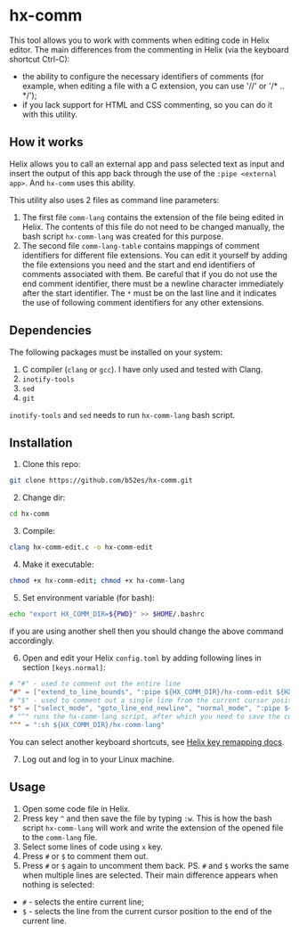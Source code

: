 # hx-comm
This tool allows you to work with comments when editing code in Helix editor.
The main differences from the commenting in Helix (via the keyboard shortcut Ctrl-C):
- the ability to configure the necessary identifiers of comments (for example, when editing a file with a C extension, you can use '//' or '/* .. */');
- if you lack support for HTML and CSS commenting, so you can do it with this utility.

## How it works
Helix allows you to call an external app and pass selected text as input and insert the output of this app back through the use of the `:pipe <external app>`. And `hx-comm` uses this ability.

This utility also uses 2 files as command line parameters:
1. The first file `comm-lang` contains the extension of the file being edited in Helix. The contents of this file do not need to be changed manually, the bash script `hx-comm-lang` was created for this purpose.
2. The second file `comm-lang-table` contains mappings of comment identifiers for different file extensions. You can edit it yourself by adding the file extensions you need and the start and end identifiers of comments associated with them. Be careful that if you do not use the end comment identifier, there must be a newline character immediately after the start identifier. The `*` must be on the last line and it indicates the use of following comment identifiers for any other extensions.

## Dependencies
The following packages must be installed on your system:
1. C compiler (`clang` or `gcc`). I have only used and tested with Clang.
2. `inotify-tools`
3. `sed`
4. `git`

`inotify-tools` and `sed` needs to run `hx-comm-lang` bash script.

## Installation
1. Clone this repo:
```sh
git clone https://github.com/b52es/hx-comm.git
```
2. Change dir:
```sh
cd hx-comm
```
3. Compile:
```sh
clang hx-comm-edit.c -o hx-comm-edit
```
4. Make it executable:
```sh
chmod +x hx-comm-edit; chmod +x hx-comm-lang
```
5. Set environment variable (for bash):
```sh
echo "export HX_COMM_DIR=${PWD}" >> $HOME/.bashrc
```
if you are using another shell then you should change the above command accordingly.

6. Open and edit your Helix `config.toml` by adding following lines in section `[keys.normal]`:
```toml
# "#" - used to comment out the entire line
"#" = ["extend_to_line_bounds", ":pipe ${HX_COMM_DIR}/hx-comm-edit ${HX_COMM_DIR}/comm-lang ${HX_COMM_DIR}/comm-lang-table"]
# "$" - used to comment out a single line from the current cursor position to the end of the line
"$" = ["select_mode", "goto_line_end_newline", "normal_mode", ":pipe ${HX_COMM_DIR}/hx-comm-edit ${HX_COMM_DIR}/comm-lang ${HX_COMM_DIR}/comm-lang-table"]
# "^" runs the hx-comm-lang script, after which you need to save the current file via ":w"
"^" = ":sh ${HX_COMM_DIR}/hx-comm-lang"

```
You can select another keyboard shortcuts, see [Helix key remapping docs](https://docs.helix-editor.com/remapping.html).

7. Log out and log in to your Linux machine.

## Usage
1. Open some code file in Helix.
2. Press key `^` and then save the file by typing `:w`. This is how the bash script `hx-comm-lang` will work and write the extension of the opened file to the `comm-lang` file.
3. Select some lines of code using `x` key.
4. Press `#` or `$` to comment them out.
5. Press `#` or `$` again to uncomment them back.
PS. `#` and `$` works the same when multiple lines are selected. Their main difference appears when nothing is selected:
- `#` - selects the entire current line;
- `$` - selects the line from the current cursor position to the end of the current line.
